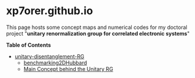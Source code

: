# xp7orer.github.io
This page hosts some concept maps and numerical codes for my doctoral project 
                    "__unitary renormalization group for correlated electronic systems__"
                    
  __Table of Contents__                  
 - [unitary-disentanglement-RG](/unitary-disentanglement-RG)
    + [benchmarking2DHubbard](/benchmarking2DHubbard)
     + [Main Concept behind the Unitary RG](/preliminaries.html)


